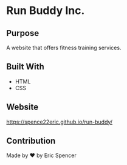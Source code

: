 # Run Buddy Inc.

## Purpose
A website that offers fitness training services.

## Built With
* HTML
* CSS

## Website
https://spence22eric.github.io/run-buddy/

## Contribution
Made by ❤️ by Eric Spencer